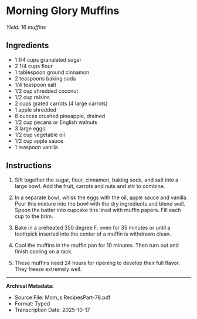 # Morning Glory Muffins

*Yield: 16 muffins*

## Ingredients

- 1 1/4 cups granulated sugar
- 2 1/4 cups flour
- 1 tablespoon ground cinnamon
- 2 teaspoons baking soda
- 1/4 teaspoon salt
- 1/2 cup shredded coconut
- 1/2 cup raisins
- 2 cups grated carrots (4 large carrots)
- 1 apple shredded
- 8 ounces crushed pineapple, drained
- 1/2 cup pecans or English walnuts
- 3 large eggs
- 1/2 cup vegetable oil
- 1/2 cup apple sauce
- 1 teaspoon vanilla

## Instructions

1. Sift together the sugar, flour, cinnamon, baking soda, and salt into a large bowl. Add the fruit, carrots and nuts and stir to combine.

2. In a separate bowl, whisk the eggs with the oil, apple sauce and vanilla. Pour this mixture into the bowl with the dry ingredients and blend well. Spoon the batter into cupcake tins lined with muffin papers. Fill each cup to the brim.

3. Bake in a preheated 350 degree F. oven for 35 minutes or until a toothpick inserted into the center of a muffin is withdrawn clean.

4. Cool the muffins in the muffin pan for 10 minutes. Then turn out and finish cooling on a rack.

5. These muffins need 24 hours for ripening to develop their full flavor. They freeze extremely well.

---

**Archival Metadata:**
- Source File: Mom_s RecipesPart-78.pdf
- Format: Typed
- Transcription Date: 2025-10-17
